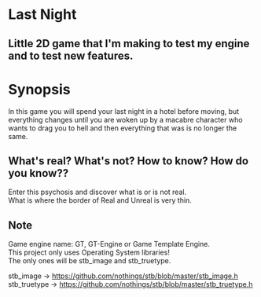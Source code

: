 # Last Night
## Little 2D game that I'm making to test my engine and to test new features.
  
# Synopsis
In this game you will spend your last night in a hotel before moving, but everything changes until you are woken up by a macabre character who wants to drag you to hell and then everything that was is no longer the same.

## What's real? What's not? How to know? How do you know??
Enter this psychosis and discover what is or is not real.  
What is where the border of Real and Unreal is very thin.

## Note
Game engine name: GT, GT-Engine or Game Template Engine.  
This project only uses Operating System libraries!  
The only ones will be stb_image and stb_truetype.

stb_image -> https://github.com/nothings/stb/blob/master/stb_image.h  
stb_truetype -> https://github.com/nothings/stb/blob/master/stb_truetype.h